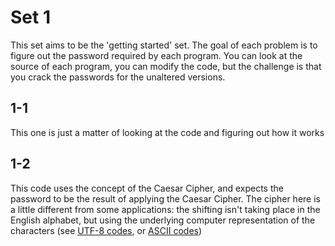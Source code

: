# Set 1

This set aims to be the 'getting started' set. The goal of each problem is to figure out the password required by each program. You can look at the source of each program, you can modify the code, but the challenge is that you crack the passwords for the unaltered versions.

## 1-1

This one is just a matter of looking at the code and figuring out how it works

## 1-2

This code uses the concept of the Caesar Cipher, and expects the password to be the result of applying the Caesar Cipher. The cipher here is a little different from some applications: the shifting isn't taking place in the English alphabet, but using the underlying computer representation of the characters (see [UTF-8 codes](http://www.utf8-chartable.de/), or [ASCII codes](http://www.asciitable.com/))
